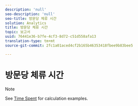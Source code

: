 ```yaml
---
description: 'null'
seo-description: 'null'
seo-title: 방문당 체류 시간
solution: Analytics
title: 방문당 체류 시간
topic: 보고서
uuid: 76441e36-b7fe-4cf3-8d72-c51d558afa13
translation-type: tm+mt
source-git-commit: 2fc1a01aced4cf2b165b46353418fbee9b83bee5

---
```



# 방문당 체류 시간

>[!NOTE]
>
>See [Time Spent](/help/components/c-variables/c-metrics/metrics-time-spent.md) for calculation examples.
